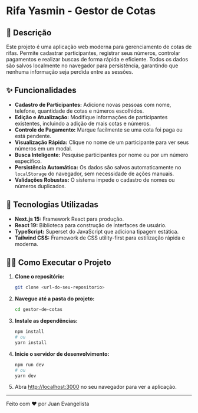 # Rifa Yasmin - Gestor de Cotas

## 📝 Descrição

Este projeto é uma aplicação web moderna para gerenciamento de cotas de rifas. Permite cadastrar participantes, registrar seus números, controlar pagamentos e realizar buscas de forma rápida e eficiente. Todos os dados são salvos localmente no navegador para persistência, garantindo que nenhuma informação seja perdida entre as sessões.

## ✨ Funcionalidades

- **Cadastro de Participantes:** Adicione novas pessoas com nome, telefone, quantidade de cotas e números escolhidos.
- **Edição e Atualização:** Modifique informações de participantes existentes, incluindo a adição de mais cotas e números.
- **Controle de Pagamento:** Marque facilmente se uma cota foi paga ou está pendente.
- **Visualização Rápida:** Clique no nome de um participante para ver seus números em um modal.
- **Busca Inteligente:** Pesquise participantes por nome ou por um número específico.
- **Persistência Automática:** Os dados são salvos automaticamente no `localStorage` do navegador, sem necessidade de ações manuais.
- **Validações Robustas:** O sistema impede o cadastro de nomes ou números duplicados.

## 🚀 Tecnologias Utilizadas

- **Next.js 15:** Framework React para produção.
- **React 19:** Biblioteca para construção de interfaces de usuário.
- **TypeScript:** Superset do JavaScript que adiciona tipagem estática.
- **Tailwind CSS:** Framework de CSS utility-first para estilização rápida e moderna.

## 🏃‍♀️ Como Executar o Projeto

1. **Clone o repositório:**
   ```bash
   git clone <url-do-seu-repositorio>
   ```
2. **Navegue até a pasta do projeto:**
   ```bash
   cd gestor-de-cotas
   ```
3. **Instale as dependências:**
   ```bash
   npm install
   # ou
   yarn install
   ```
4. **Inicie o servidor de desenvolvimento:**
   ```bash
   npm run dev
   # ou
   yarn dev
   ```
5. Abra [http://localhost:3000](http://localhost:3000) no seu navegador para ver a aplicação.

---

Feito com ❤️ por Juan Evangelista
